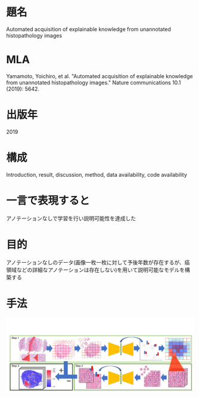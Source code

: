 # 題名

Automated acquisition of explainable knowledge from unannotated histopathology images

# MLA

Yamamoto, Yoichiro, et al. "Automated acquisition of explainable knowledge from unannotated histopathology images." Nature communications 10.1 (2019): 5642.

# 出版年

2019

# 構成

Introduction, result, discussion, method, data availability, code availability

# 一言で表現すると

アノテーションなしで学習を行い説明可能性を達成した

# 目的

アノテーションなしのデータ(画像一枚一枚に対して予後年数が存在するが、癌領域などの詳細なアノテーションは存在しない)を用いて説明可能なモデルを構築する

# 手法

![](./img/riken_1.png)
